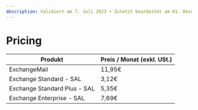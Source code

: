 ```yaml
---
description: Validiert am 7. Juli 2023 • Zuletzt bearbeitet am 01. Dezember 2023
---
```


# Pricing

| Produkt                      | Preis / Monat (exkl. USt.) |
| ---------------------------- | -------------------------- |
| ExchangeMail                 | 11,95€                     |
| Exchange Standard - SAL      | 3,12€                      |
| Exchange Standard Plus - SAL | 5,35€                      |
| Exchange Enterprise - SAL    | 7,69€                      |
